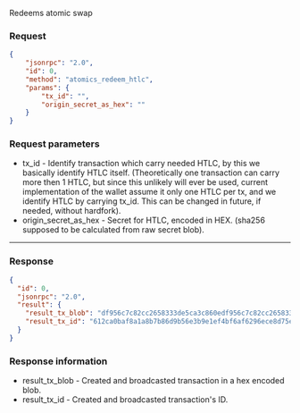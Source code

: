 Redeems atomic swap

### Request

```json
{
	"jsonrpc": "2.0",
	"id": 0,
	"method": "atomics_redeem_htlc",
	"params": {
		"tx_id": "",
		"origin_secret_as_hex": ""
	}
}
```

### Request parameters

- tx_id - Identify transaction which carry needed HTLC, by this we basically identify HTLC itself. (Theoretically one transaction can carry more then 1 HTLC, but since this unlikely will ever be used, current implementation of the wallet assume it only one HTLC per tx, and we identify HTLC by carrying tx_id. This can be changed in future, if needed, without hardfork).
- origin_secret_as_hex - Secret for HTLC, encoded in HEX. (sha256 supposed to be calculated from raw secret blob).

---

### Response

```json
{
  "id": 0,
  "jsonrpc": "2.0",
  "result": {
    "result_tx_blob": "df956c7c82cc2658333de5ca3c860edf956c7c82cc2658333de5ca3c860edf956c7c82cc2658333de5ca3c860edf956c7c82cc2658333de5ca3c860edf956c7c82cc2658333de5ca3c860e",
    "result_tx_id": "612ca0baf8a1a8b7b86d9b56e3b9e1ef4bf6af6296ece8d75e85601fe3987b7b"
  }
}
```

### Response information

- result_tx_blob - Created and broadcasted transaction in a hex encoded blob.
- result_tx_id - Created and broadcasted transaction's ID.